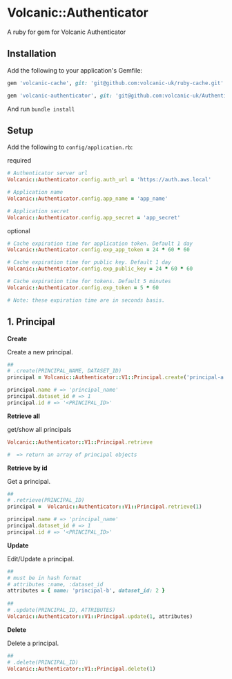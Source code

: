 # Volcanic::Authenticator

A ruby for gem for Volcanic Authenticator

## Installation

Add the following to your application's Gemfile:
```ruby
gem 'volcanic-cache', git: 'git@github.com:volcanic-uk/ruby-cache.git'

gem 'volcanic-authenticator', git: 'git@github.com:volcanic-uk/Authenticator-ruby-gem.git'
```

And run `bundle install`
    
## Setup

Add the following to `config/application.rb`:

required
```ruby
# Authenticator server url
Volcanic::Authenticator.config.auth_url = 'https://auth.aws.local'

# Application name
Volcanic::Authenticator.config.app_name = 'app_name'

# Application secret
Volcanic::Authenticator.config.app_secret = 'app_secret' 
```

optional
```ruby
# Cache expiration time for application token. Default 1 day
Volcanic::Authenticator.config.exp_app_token = 24 * 60 * 60 

# Cache expiration time for public key. Default 1 day
Volcanic::Authenticator.config.exp_public_key = 24 * 60 * 60  

# Cache expiration time for tokens. Default 5 minutes
Volcanic::Authenticator.config.exp_token = 5 * 60 

# Note: these expiration time are in seconds basis.
```

## 1. Principal
**Create**

Create a new principal.

```ruby
##
# .create(PRINCIPAL_NAME, DATASET_ID) 
principal = Volcanic::Authenticator::V1::Principal.create('principal-a', 1)

principal.name # => 'principal_name'
principal.dataset_id # => 1
principal.id # => '<PRINCIPAL_ID>'
```

**Retrieve all**

get/show all principals
```ruby
Volcanic::Authenticator::V1::Principal.retrieve

#  => return an array of principal objects
```

**Retrieve by id**

Get a principal.
```ruby
##
# .retrieve(PRINCIPAL_ID)
principal =  Volcanic::Authenticator::V1::Principal.retrieve(1) 

principal.name # => 'principal_name'
principal.dataset_id # => 1
principal.id # => '<PRINCIPAL_ID>'
```

**Update**

Edit/Update a principal.
```ruby
##
# must be in hash format
# attributes :name, :dataset_id
attributes = { name: 'principal-b', dataset_id: 2 }
         
##
# .update(PRINCIPAL_ID, ATTRIBUTES) 
Volcanic::Authenticator::V1::Principal.update(1, attributes)
```

**Delete**

Delete a principal.
```ruby
##
# .delete(PRINCIPAL_ID)
Volcanic::Authenticator::V1::Principal.delete(1) 
```
